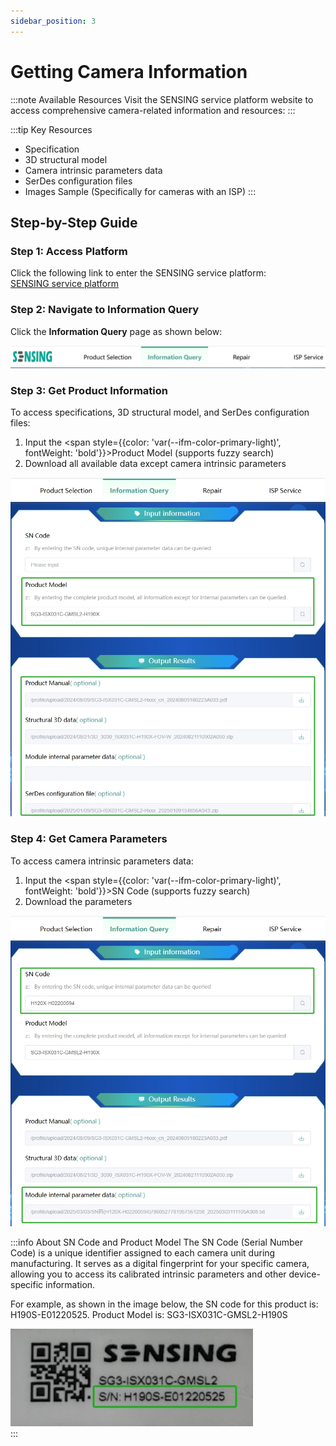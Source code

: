 ```yaml
---
sidebar_position: 3
---
```


# Getting Camera Information

:::note Available Resources
Visit the SENSING service platform website to access comprehensive camera-related information and resources:
:::

:::tip Key Resources
- Specification
- 3D structural model
- Camera intrinsic parameters data
- SerDes configuration files
- Images Sample (Specifically for cameras with an ISP)
:::

## Step-by-Step Guide

### Step 1: Access Platform
Click the following link to enter the SENSING service platform:  
[SENSING service platform](http://service.sensing-world.com/)

### Step 2: Navigate to Information Query
Click the **Information Query** page as shown below:

<div style={{textAlign: 'center', marginBottom: '2rem'}}>
    <img src="https://raw.githubusercontent.com/1214658495/myWikiFiles/main/Nvidia_jetson/Service/service_tab2.png" alt="Information Query Page" style={{maxWidth: '90%', height: 'auto'}} />
</div>

### Step 3: Get Product Information
To access specifications, 3D structural model, and SerDes configuration files:

1. Input the <span style={{color: 'var(--ifm-color-primary-light)', fontWeight: 'bold'}}>Product Model</span> (supports fuzzy search)
2. Download all available data except camera intrinsic parameters

<div style={{textAlign: 'center', marginBottom: '2rem'}}>
    <img src="https://raw.githubusercontent.com/1214658495/myWikiFiles/main/Nvidia_jetson/Service/service_tab2_model.png" alt="Product Model Search" style={{maxWidth: '90%', height: 'auto'}} />
</div>

### Step 4: Get Camera Parameters
To access camera intrinsic parameters data:

1. Input the <span style={{color: 'var(--ifm-color-primary-light)', fontWeight: 'bold'}}>SN Code</span> (supports fuzzy search)
2. Download the parameters

<div style={{textAlign: 'center', marginBottom: '2rem'}}>
    <img src="https://raw.githubusercontent.com/1214658495/myWikiFiles/main/Nvidia_jetson/Service/service_tab2_SN.png" alt="SN Code Search" style={{maxWidth: '90%', height: 'auto'}} />
</div>

:::info About SN Code and Product Model
The SN Code (Serial Number Code) is a unique identifier assigned to each camera unit during manufacturing. It serves as a digital fingerprint for your specific camera, allowing you to access its calibrated intrinsic parameters and other device-specific information.

For example, as shown in the image below, the SN code for this product is: H190S-E01220525. Product Model is: SG3-ISX031C-GMSL2-H190S

<div style={{textAlign: 'center', marginTop: '1rem'}}>
    <img src="https://raw.githubusercontent.com/1214658495/myWikiFiles/main/Camera/SN/SN_code.png" alt="SN Code Example" style={{maxWidth: '300px', height: 'auto'}} />
</div>
:::


